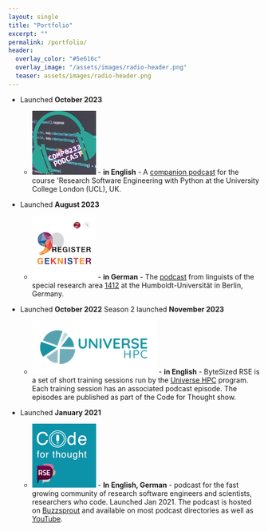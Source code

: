 ```yaml
---
layout: single
title: "Portfolio"
excerpt: ""
permalink: /portfolio/
header:
  overlay_color: "#5e616c"
  overlay_image: "/assets/images/radio-header.png"
  teaser: assets/images/radio-header.png
---
```


- Launched **October 2023**
  - ![UCL](/assets/images/comp0233_podcast_small.jpg) - **in English** - A [companion podcast](https://ucl-comp0233-23-24.github.io/podcast/index.html) for the course 'Research Software Engineering with Python at the University College London (UCL), UK. 

- Launched **August 2023**
  - ![RegisterGeknister](/assets/images/RegisterGeknister.png) - **in German** - The [podcast](https://registergeknister.buzzsprout.com) from linguists of the special research area [1412](https://sfb1412.hu-berlin.de/de/) at the Humboldt-Universität in Berlin, Germany. 
  
- Launched **October 2022** Season 2 launched **November 2023**
  - ![ByteSizedRSE](/assets/images/universe-hpc.png) - **in English** - ByteSized RSE is a set of short training sessions run by the [Universe HPC](http://www.universe-hpc.ac.uk/events/byte-sized-rse/) program. Each training session has an associated podcast episode. The episodes are published as part of the Code for Thought show.

- Launched **January 2021**
  - ![Code for Thought](/assets/images/CfT-128x128.png) - **In English, German** - podcast for the fast growing community of research software engineers and scientists, researchers who code. Launched Jan 2021. The podcast is hosted on [Buzzsprout](https://codeforthought.buzzsprout.com) and available on most podcast directories as well as [YouTube](https://www.youtube.com/@code4thought).